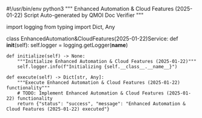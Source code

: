 #!/usr/bin/env python3
"""
Enhanced Automation & Cloud Features (2025-01-22) Script
Auto-generated by QMOI Doc Verifier
"""

import logging
from typing import Dict, Any

class EnhancedAutomation&CloudFeatures(2025-01-22)Service:
    def __init__(self):
        self.logger = logging.getLogger(__name__)
    
    def initialize(self) -> None:
        """Initialize Enhanced Automation & Cloud Features (2025-01-22)"""
        self.logger.info(f"Initializing {self.__class__.__name__}")
    
    def execute(self) -> Dict[str, Any]:
        """Execute Enhanced Automation & Cloud Features (2025-01-22) functionality"""
        # TODO: Implement Enhanced Automation & Cloud Features (2025-01-22) functionality
        return {"status": "success", "message": "Enhanced Automation & Cloud Features (2025-01-22) executed"}

